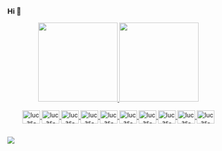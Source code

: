 ### Hi 👋

<!--
**Lucas-Sampaio/Lucas-Sampaio** is a ✨ _special_ ✨ repository because its `README.md` (this file) appears on your GitHub profile.


- 🔭 Atualmente trabalho como desenvolvedor .net ...
- 🌱 I’m currently learning ...
- 👯 I’m looking to collaborate on ...
- 🤔 I’m looking for help with ...
- 💬 Ask me about ...
- 📫 How to reach me: ...
- 😄 Pronouns: ...
- ⚡ Fun fact: ...
-->

<div align="center">
  <a href="https://github.com/Lucas-Sampaio">
  <img height="180em" src="https://github-readme-stats.vercel.app/api?username=Lucas-Sampaio&show_icons=true&theme=dracula&include_all_commits=true&count_private=true"/>
  <img height="180em" src="https://github-readme-stats.vercel.app/api/top-langs/?username=Lucas-Sampaio&layout=compact&langs_count=7&theme=dracula"/>
</div>
  
<div align="center" style="display: inline_block"><br>
  <img align="center" alt="lucas-Csharp" height="30" width="40" src="https://cdn.jsdelivr.net/gh/devicons/devicon/icons/csharp/csharp-original.svg"/>
  <img align="center" alt="lucas-Csharp" height="30" width="40" src="https://cdn.jsdelivr.net/gh/devicons/devicon/icons/bitbucket/bitbucket-original-wordmark.svg" />
  <img align="center" alt="lucas-Csharp" height="30" width="40" src="https://cdn.jsdelivr.net/gh/devicons/devicon/icons/microsoftsqlserver/microsoftsqlserver-plain.svg" />
  <img align="center" alt="lucas-Csharp" height="30" width="40" src="https://cdn.jsdelivr.net/gh/devicons/devicon/icons/docker/docker-original.svg" />
  <img align="center" alt="lucas-Csharp" height="30" width="40" src="https://cdn.jsdelivr.net/gh/devicons/devicon/icons/mongodb/mongodb-original.svg" />
  <img align="center" alt="lucas-Csharp" height="30" width="40" src="https://cdn.jsdelivr.net/gh/devicons/devicon/icons/azure/azure-original-wordmark.svg" />
  <img align="center" alt="lucas-Csharp" height="30" width="40" src="https://cdn.jsdelivr.net/gh/devicons/devicon/icons/git/git-original.svg" />
  <img align="center" alt="lucas-Csharp" height="30" width="40" src="https://cdn.jsdelivr.net/gh/devicons/devicon/icons/visualstudio/visualstudio-plain.svg" />
  <img align="center" alt="lucas-Csharp" height="30" width="40" src="https://cdn.jsdelivr.net/gh/devicons/devicon/icons/html5/html5-original-wordmark.svg" />
  <img align="center" alt="lucas-Csharp" height="30" width="40" src="https://cdn.jsdelivr.net/gh/devicons/devicon/icons/jquery/jquery-original.svg" />
</div>

  ##
  <div>
     <a href="www.linkedin.com/in/lucas-sampaio-souza-ab4935206" target="_blank"><img src="https://img.shields.io/badge/-LinkedIn-%230077B5?style=for-the-badge&logo=linkedin&logoColor=white" target="_blank"></a> 
  </div>


